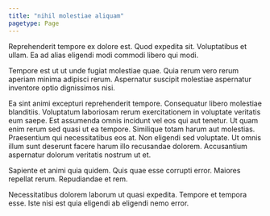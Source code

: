 ```yaml
---
title: "nihil molestiae aliquam"
pagetype: Page
---
```

Reprehenderit tempore ex dolore est. Quod expedita sit. Voluptatibus et ullam. Ea ad alias eligendi modi commodi libero qui modi.

Tempore est ut ut unde fugiat molestiae quae. Quia rerum vero rerum aperiam minima adipisci rerum. Aspernatur suscipit molestiae aspernatur inventore optio dignissimos nisi.

Ea sint animi excepturi reprehenderit tempore. Consequatur libero molestiae blanditiis. Voluptatum laboriosam rerum exercitationem in voluptate veritatis eum saepe. Est assumenda omnis incidunt vel eos qui aut tenetur. Ut quam enim rerum sed quasi ut ea tempore.
Similique totam harum aut molestias. Praesentium qui necessitatibus eos at. Non eligendi sed voluptate. Ut omnis illum sunt deserunt facere harum illo recusandae dolorem. Accusantium aspernatur dolorum veritatis nostrum ut et.

Sapiente et animi quia quidem. Quis quae esse corrupti error. Maiores repellat rerum. Repudiandae et rem.

Necessitatibus dolorem laborum ut quasi expedita. Tempore et tempora esse. Iste nisi est quia eligendi ab eligendi nemo error.
